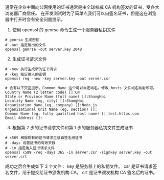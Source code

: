 通常在企业中面向公网使用的证书通常是由全球权威 CA 机构签发的证书，受各大浏览器厂商信任。
在开发测试时为了简单点我们可以自签名证书，但是这在浏览器中打开时会有安全问题提示。

1. 使用 openssl 的 genrsa 命令生成一个服务器私钥文件
```shell script
# genrsa 生成密钥
# -out 指定输出的文件
openssl genrsa -out server.key 2048
```
2. 生成证书请求文件
```shell script
# -new 执行生成新的证书请求
# -key 指定输入的密钥
openssl req -new -key server.key -out server.csr

# 会有以下交互提示，Common Name 这个可以自定域名，修改 hosts 文件域名映射即可。
Country Name (2 letter code) []:CN
State or Province Name (full name) []:ShangHai
Locality Name (eg, city) []:ShangHai
Organization Name (eg, company) []:Node.js
Organizational Unit Name (eg, section) []:
Common Name (eg, fully qualified host name) []:test.https.com
Email Address []:
```

3. 根据第 2 步的证书请求文件和第 1 步的服务器私钥文件生成证书
```shell script
# x509 根据现有的证书请求生成自签名根证书
# -days 设置证书的有效天数
# -in 指定输入证书请求文件
openssl x509 -req -days 365 -in server.csr -signkey server.key -out server.crt
```
成功之后会生成如下 3 个文件：
key 是服务器上的私钥文件。
csr 是证书请求签名文件，用于提交给证书颁发机构 CA。
crt 是证书颁发机构 CA 签名后的证书。
